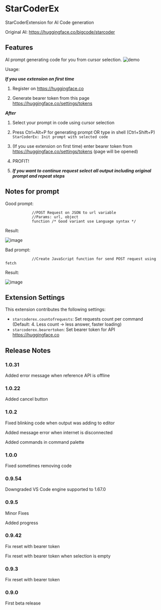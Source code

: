 # StarCoderEx

StarCoderExtension for AI Code generation


Original AI: https://huggingface.co/bigcode/starcoder
## Features

AI prompt generating code for you from cursor selection.
![demo](https://user-images.githubusercontent.com/56991906/236499941-acd34143-beea-4e26-9a75-8c66950f7513.gif)

Usage:

***If you use extension on first time***
1. Register on https://huggingface.co

2. Generate bearer token from this page https://huggingface.co/settings/tokens

***After***

1. Select your prompt in code using cursor selection

2. Press Ctrl+Alt+P for generating prompt OR type in shell (Ctrl+Shift+P) `StarCoderEx: Init prompt with selected code`

3. (If you use extension on first time) enter bearer token from https://huggingface.co/settings/tokens (page will be opened)

4. PROFIT!

5. ***If you want to continue request select all output including original prompt and repeat steps***
## Notes for prompt

Good prompt: 

                //POST Request on JSON to url variable
                //Params: url, object
                function /* Good variant use Language syntax */
               
Result: 

![image](https://user-images.githubusercontent.com/56991906/236544392-e170c33e-11c4-489a-bf76-004c95f57526.png)

Bad prompt:

                //Create JavaScript function for send POST request using fetch

Result:

![image](https://user-images.githubusercontent.com/56991906/236544491-c60991d1-3038-4177-b182-be2e8919eae8.png)

## Extension Settings

This extension contributes the following settings:

* `starcoderex.countofrequests`: Set requests count per command (Default: 4. Less count -> less answer, faster loading)
* `starcoderex.bearertoken`: Set bearer token for API https://huggingface.co

## Release Notes

### 1.0.31
Added error message when reference API is offline
### 1.0.22
Added cancel button
### 1.0.2
Fixed blinking code when output was adding to editor

Added message error when internet is disconnected

Added commands in command palette
### 1.0.0
Fixed sometimes removing code
### 0.9.54
Downgraded VS Code engine supported to 1.67.0
### 0.9.5
Minor Fixes

Added progress
### 0.9.42
Fix reset with bearer token

Fix reset with bearer token when selection is empty
### 0.9.3
Fix reset with bearer token

### 0.9.0

First beta release

